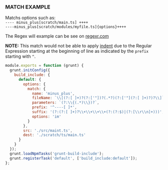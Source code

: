 ### MATCH EXAMPLE

Matchs options such as:  
`---- minus_plus[scratch/main.ts] ++++`  
`----minus_plus[scratch/modules/myfile.ts]{options}++++`

The Regex will example can be see on [regexr.com](https://regexr.com/4dr4m)

**NOTE:** This match would not be able to apply [indent](/grunt-build-include/pages/Docs/Options/text/indent/index.html) due to the Regular Expression
starting at the beginning of line as indicated by the `prefix` starting with `^`.

```js
module.exports = function (grunt) {
  grunt.initConfig({
    build_include: {
      default: {
        options: {
          match: {
            name: 'minus_plus',
            fileName: `\\[(?:[ ]+)?(?:['"])?(.*?)(?:['"](?:[ ]+)?)?\\]`,
            parameters: `(?:\\{(.*)\\})?`,
            prefix: '^----[ ]*',
            suffix: '(?:(?:[ ]+)?\\+\\+\\+\\+(?:(?:$)|(?:[\\r\\n]+)))',
            options: 'im'
          }
        },
        src: './src/maint.ts',
        dest: './scratch/ts/main.ts'
      }
    }
  });
  grunt.loadNpmTasks('grunt-build-include');
  grunt.registerTask('default', ['build_include:default']);
};
```